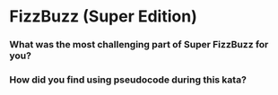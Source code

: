 # FizzBuzz (Super Edition)

### What was the most challenging part of Super FizzBuzz for you?



### How did you find using pseudocode during this kata?


